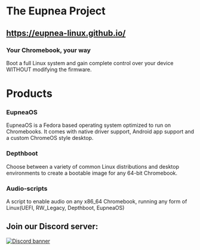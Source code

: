 <!--
# The Eupnea Project is no longer maintained

Please use the [depthcharge-boot guide](https://github.com/eupnea-linux-backup/depthcharge-guide/) instead

[Archive.org link](https://web.archive.org/web/20230517165526/https://github.com/eupnea-linux) (snapshot of the project before it was compromised)

<details>
<summary>View the old readme</summary>
-->

# The Eupnea Project

## https://eupnea-linux.github.io/

### **Your Chromebook, your way**

Boot a full Linux system and gain complete control over your device WITHOUT modifying the firmware.

# Products

### EupneaOS

EupneaOS is a Fedora based operating system optimized to run on Chromebooks.
It comes with native driver support, Android app support and a custom ChromeOS style desktop.

### Depthboot

Choose between a variety of common Linux distributions and desktop environments to create a bootable image for any
64-bit Chromebook.

### Audio-scripts

A script to enable audio on any x86_64 Chromebook, running any form of Linux(UEFI, RW_Legacy, Depthboot, EupneaOS)

## Join our Discord server:

[<img src="https://discordapp.com/api/guilds/994245999822381076/widget.png?style=banner2" alt="Discord banner"></img>](https://discord.gg/XwRHSUbSmu)
